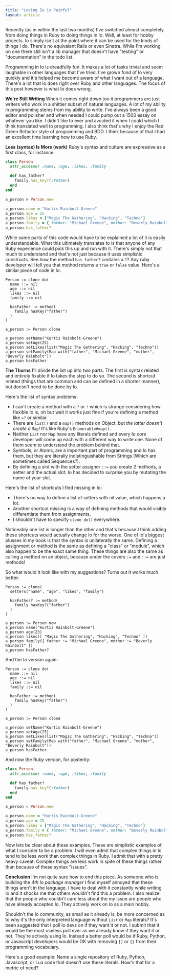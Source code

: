 ```yaml
---
title: "Loving Io is Painful"
layout: article
---
```


Recently (as in within the last two months) I've switched almost completely from doing things in Ruby to doing things in Io. Well, at least for hobby projects. Io simply isn't at the point where it can be used for the kinds of things I do. There's no equivalent Rails or even Sinatra. While I'm working on one there still isn't a lib manager that doesn't have "testing" or "documentation" in the todo list.

Programming in Io is dreadfully fun. It makes a lot of tasks trivial and seem laughable in other languages that I've tried. I've grown fond of Io very quickly and it's helped me become aware of what I want out of a language. There's a lot that Io does right over Ruby and other languages. The focus of this post however is what Io does wrong.


**We're Still Writing** When it comes right down too it programmers are just writers who work in a shittier subset of natural languages. A lot of my ability in programming stems from my ability to write. I've always been a good editor and polisher and when needed I could pump out a 1500 essay on whatever you like. I didn't like to ever and avoided it when I could which I think translated well to programming. I also think that's why I enjoy the Red Green Refactor style of programming and BDD. I think because of that I had an excellent time learning how to use Ruby.


**Less (syntax) Is More (work)** Ruby's syntax and culture are expressive as a first class, for instance:

``` ruby
class Person
  attr_accessor :name, :age, :likes, :family

  def has_father?
    family.has_key?(:father)
  end
end

a_person = Person.new

a_person.name = "Kurtis Rainbolt-Greene"
a_person.age = 25
a_person.likes = ["Magic The Gathering", "Hacking", "Techno"]
a_person.family = { father: "Michael Greene", mother: "Beverly Rainbolt" }
a_person.has_father?
```


While some parts of this code would have to be explained a lot of it is easily understandable. What this ultimately translates to is that anyone of any Ruby experience could pick this up and run with it. There's simply not that much to understand and that's not just because it uses simplistic constructs. See how the method `has_father?` contains a `?`? Any ruby developer will tell you that method returns a `true` or `false` value. Here's a similar piece of code in Io:

``` io
Person := clone do(
  name ::= nil
  age ::= nil
  likes ::= nil
  family ::= nil

  hasFather := method(
    family hasKey("father")
  )
)

a_person := Person clone

a_person setName("Kurtis Rainbolt-Greene")
a_person setAge(25)
a_person setLikes(list("Magic The Gathering", "Hacking", "Techno"))
a_person setFamily(Map with("father", "Michael Greene", "mother", "Beverly Rainbolt"))
a_person hasFather
```


**The Thorns** I'll divide the list up into two parts. The first is syntax related and entirely fixable if Io takes the step to do so. The second is shortcut related (things that are common and can be defined in a shorter manner), but doesn't need to be done by Io.

Here's the list of syntax problems:

  * I can't create a method with a `?` or `!` which is strange considering how flexible Io is, oh but wait it works just fine if you're defining a method like `=?` or similar.
  * There are `list()` and a `map()` methods on Object, but *the latter doesn't create a* `Map`!
    It's like Ruby's `Enumerable#map()`.
  * Neither `List` nor `Map` have any literals defined and every Io core developer will come up each with a different way to write one.
    None of them seem to understand the problem behind that.
  * Symbols, or Atoms, are a important part of programming and Io has them, but they are literally indistinguishable from Strings (Which are sometimes called Sequences?).
  * By defining a slot with the setter assigner `::=` you create 2 methods, a setter and the actual slot.
    Io has decided to surprise you by mutating the name of your slot.

Here's the list of shortcuts I find missing in Io:

  * There's no way to define a list of setters with nil value, which happens a lot.
  * Another shortcut missing is a way of defining methods that would visibly differentiate them from assignments.
  * I shouldn't have to specify `clone do()` everywhere.

Noticeably one list is longer than the other and that's because I think adding these shortcuts would actually change Io for the worse. One of Io's biggest plusses in my book is that the syntax is unilaterally the same. Defining a assignment or method is the same as defining a "class" or "module", which also happen to be the exact same thing. These things are also the same as calling a method on an object, because under the covers `:=` and `::=` are just methods!

So what would it look like with my suggestions? Turns out it works much better:

``` io
Person := clone(
  setters("name", "age", "likes", "family")

  hasFather? := method(
    family hasKey?("father")
  )
)

a_person := Person new
a_person name("Kurtis Rainbolt-Greene")
a_person age(23)
a_person likes([ "Magic The Gathering", "Hacking", "Techno" ])
a_person family({ father := "Michael Greene", mother := "Beverly Rainbolt" })
a_person hasFather?
```

And the Io version again:

``` io
Person := clone do(
  name ::= nil
  age ::= nil
  likes ::= nil
  family ::= nil

  hasFather := method(
    family hasKey("father")
  )
)

a_person := Person clone

a_person setName("Kurtis Rainbolt-Greene")
a_person setAge(25)
a_person setLikes(list("Magic The Gathering", "Hacking", "Techno"))
a_person setFamily(Map with("father", "Michael Greene", "mother", "Beverly Rainbolt"))
a_person hasFather
```

And now the Ruby version, for posterity:

``` ruby
class Person
  attr_accessor :name, :age, :likes, :family

  def has_father?
    family.has_key?(:father)
  end
end

a_person = Person.new

a_person.name = "Kurtis Rainbolt-Greene"
a_person.age = 25
a_person.likes = ["Magic The Gathering", "Hacking", "Techno"]
a_person.family = { father: "Michael Greene", mother: "Beverly Rainbolt" }
a_person.has_father?
```


Now lets be clear about these examples. These are simplistic examples of what I consider to be a problem. I will even admit that complex things in Io tend to be less work than complex things in Ruby. I admit that with a pretty heavy caveat: Complex things are less work in spite of these things rather than because of these syntax "issues".


**Conclusion** I'm not quite sure how to end this piece. As someone who is building the *4th Io package manager* I find myself annoyed that these things aren't in the language. I have to deal with it constantly while writing Io and it shocks me that others wouldn't find this a problem. I also realize that the people who couldn't care less about the my issue are people who have already accepted Io. They actively work on Io as a main hobby.

Shouldn't the Io community, as small as it already is, be more concerned as to why it's the only interpreted language without `List` or `Map` literals? It's been suggested that I poll Io devs on if they want it or not. I submit that it would be the most useless poll ever as we already know if they want it or not. They're actively using Io. Instead a better poll would be if Ruby, Python, or Javascript developers would be OK with removing `[]` or `{}` from their programming vocabulary.

Here's a good example: Name a single repository of Ruby, Python, Javascript, or Lua code that doesn't use these literals. How's that for a metric of need?
